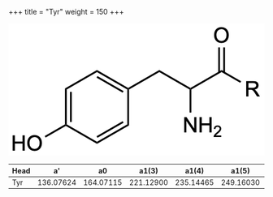 +++
title = "Tyr"
weight = 150
+++

![](/img/Tyr.png?classes=border)

| Head           | a'        | a0        | a1(3)     | a1(4)     | a1(5)     | a1(Asn)   |
|----------------|-----------|-----------|-----------|-----------|-----------|-----------|
| Tyr            | 136.07624 | 164.07115 | 221.12900 | 235.14465 | 249.16030 | 278.11408 |